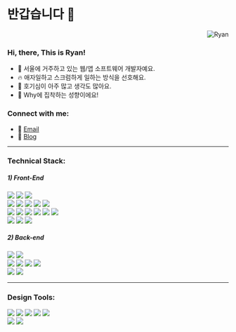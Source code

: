# 반갑습니다 👋

<p align="right"> <img src="https://komarev.com/ghpvc/?username=rhan-ahn" alt="Ryan" /></p>

### Hi, there, This is Ryan!

- 🏡 서울에 거주하고 있는 웹/앱 소프트웨어 개발자예요.
- 🔥 애자일하고 스크럼하게 일하는 방식을 선호해요.
- 🦋 호기심이 아주 많고 생각도 많아요.
- 💁 Why에 집착하는 성향이에요!

### Connect with me:

- 📨 [Email](https://mail.google.com/mail/?view=cm&amp;fs=1&amp;to=kaaiinn4@gmail.com)
- 📖 [Blog](https://velog.io/@xedni)

---


### Technical Stack:
<h5>1) Front-End</h5>
<span>
  <img src="https://img.shields.io/badge/Typescript-101010?style=flat&logo=TypeScript&logoColor=3178C6"/>
</span>
<span>
  <img src="https://img.shields.io/badge/Javascript-101010?style=flat&logo=JavaScript&logoColor=F7DF1E"/>
</span>
<span>
  <img src="https://img.shields.io/badge/Dart-101010?style=flat&logo=Dart&logoColor=0175C2"/>
</span>
  
<br>
  
<span>
  <img src="https://img.shields.io/badge/Next.js-101010?style=flat&logo=Next.js&logoColor=white"/>
</span>
<span>
  <img src="https://img.shields.io/badge/React.js-101010?style=flat&logo=React&logoColor=61DAFB"/>
</span>
<span>
  <img src="https://img.shields.io/badge/Vue.js-101010?style=flat&logo=Vue.js&logoColor=4FC08D"/>
</span>
<span>
  <img src="https://img.shields.io/badge/Flutter-101010?style=flat&logo=Flutter&logoColor=764ABC"/>
</span>
<span>
  <img src="https://img.shields.io/badge/ReactNative-101010?style=flat&logo=React&logoColor=61DAFB"/>
</span>
  
<br>
  
<span>
  <img src="https://img.shields.io/badge/ReduxSaga-101010?style=flat&logo=Redux&logoColor=764ABC"/>
</span>
<span>
  <img src="https://img.shields.io/badge/ReactQuery-101010?style=flat&logo=React Query&logoColor=FF4154"/>
</span>
<span>
  <img src="https://img.shields.io/badge/Zustand-101010?style=flat&logo=Zotero&logoColor=F3DF49"/>
</span>
<span>
  <img src="https://img.shields.io/badge/Vuex-101010?style=flat&logo=Vue.js&logoColor=4FC08D"/>
</span>
<span>
  <img src="https://img.shields.io/badge/GetX-101010?style=flat&logo=Ghost&logoColor=purple"/>
</span>
<span>
  <img src="https://img.shields.io/badge/Pinia-101010?style=flat&logo=pihole&logoColor=yellow"/>
</span>
 
<br>
 
<span>
  <img src="https://img.shields.io/badge/StyledComponent-101010?style=flat&logo=styled%2Dcomponents&logoColor=DB7093"/>
</span>
<span>
  <img src="https://img.shields.io/badge/TailwindCSS-101010?style=flat&logo=Tailwind%20CSS&logoColor=06B6D4"/>
</span>
<span>
  <img src="https://img.shields.io/badge/Emotion-101010?style=flat&logo=elementary&logoColor=bd41a8"/>
</span>


<h5>2) Back-end</h5>
<span>
  <img src="https://img.shields.io/badge/Nodejs-101010?style=flat&logo=Node.js&logoColor=339933"/>
</span>
<span>
  <img src="https://img.shields.io/badge/Java-101010?style=flat&logo=Oracle&logoColor=47A248"/>
</span>

<br>
  
<span>
  <img src="https://img.shields.io/badge/GraphQL-101010?style=flat&logo=graphql&logoColor=E10098"/>
</span>
<span>
  <img src="https://img.shields.io/badge/Express-101010?style=flat&logo=Express&logoColor=white"/>
</span>
<span>
  <img src="https://img.shields.io/badge/MongoDB-101010?style=flat&logo=mongodb&logoColor=47A248"/>
</span>
<span>
  <img src="https://img.shields.io/badge/MySQL-101010?style=flat&logo=mysql&logoColor=4479A1"/>
</span>
  
<br>
  
<span>
  <img src="https://img.shields.io/badge/GCP-101010?style=flat&logo=googlecloud&logoColor=4285F4"/>
</span>
<span>
  <img src="https://img.shields.io/badge/AWS-101010?style=flat&logo=amazonaws&logoColor=FF9900"/>
</span>

---

### Design Tools:
<span>
  <img src="https://img.shields.io/badge/Adobe%20Illustrator-101010?style=flat&logo=Adobe%20Illustrator&logoColor=FF9A00"/>
</span>
<span>
  <img src="https://img.shields.io/badge/Adobe%20XD-101010?style=flat&logo=Adobe XD&logoColor=FF61F6"/>
</span>
<span>
  <img src="https://img.shields.io/badge/Figma-101010?style=flat&logo=Figma&logoColor=F24E1E"/>
</span>
<span>
  <img src="https://img.shields.io/badge/Adobe%20Lightroom-101010?style=flat&logo=Adobe%20Lightroom&logoColor=31A8FF"/>
</span>
<span>
  <img src="https://img.shields.io/badge/Adobe%20Photoshop-101010?style=flat&logo=Adobe%20Photoshop&logoColor=27A1C5"/>
</span>
  
<br>
  
<span>
  <img src="https://img.shields.io/badge/Adobe%20AfterEffects-101010?style=flat&logo=adobeaftereffects&logoColor=9999FF"/>
</span>
<span>
  <img src="https://img.shields.io/badge/Adobe%20PremierePro-101010?style=flat&logo=adobepremierepro&logoColor=9999FF"/>
</span>

